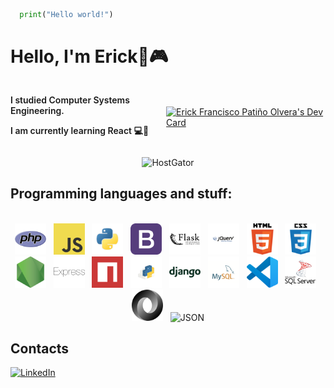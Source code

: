 ```python
  print("Hello world!")
```
# Hello, I'm Erick🍕🎮
<div style="display: flex; align-items:center; justify-content: space-between;">
  <div>
    <p style="font-weight: 600;">I studied Computer Systems Engineering.</p>
    <p style="font-weight: 600;">I am currently learning React 💻👾 </p>
  </div>
  <div>
    <a href="https://app.daily.dev/DRUMPADD" style="display: block;"><img src="https://api.daily.dev/devcards/3ce1af779f9b48df8d8179590c8dde28.png?r=a1h" width="150" alt="Erick Francisco Patiño Olvera's Dev Card"/></a>
  </div>
</div>

<p align="center">
 <img src="https://media3.giphy.com/media/fuJPZBIIqzbt1kAYVc/giphy.gif?cid=ecf05e47nzi3n2cijch5cyaybmb2k13zlwynpc3tyqlha3qu&rid=giphy.gif&ct=g" width="300" alt="HostGator" />
</p>

<h2>Programming languages and stuff:</h2>
<br />
<div align="center">
  <img src="https://raw.githubusercontent.com/github/explore/ccc16358ac4530c6a69b1b80c7223cd2744dea83/topics/php/php.png" alt="PHP" width="50">&nbsp;&nbsp;
  <img src="https://raw.githubusercontent.com/github/explore/80688e429a7d4ef2fca1e82350fe8e3517d3494d/topics/javascript/javascript.png" alt="Javascript" width="50">&nbsp;&nbsp; 
  <img src="https://raw.githubusercontent.com/github/explore/80688e429a7d4ef2fca1e82350fe8e3517d3494d/topics/python/python.png" alt="Python" width="50">&nbsp;&nbsp;
  <img src="https://raw.githubusercontent.com/github/explore/80688e429a7d4ef2fca1e82350fe8e3517d3494d/topics/bootstrap/bootstrap.png" alt="Bootstrap" width="50">&nbsp;&nbsp;
  <img src="https://raw.githubusercontent.com/github/explore/80688e429a7d4ef2fca1e82350fe8e3517d3494d/topics/flask/flask.png" alt="Flask" width="50">&nbsp;&nbsp;
  <img src="https://raw.githubusercontent.com/github/explore/80688e429a7d4ef2fca1e82350fe8e3517d3494d/topics/jquery/jquery.png" alt="jQuery" width="50">&nbsp;&nbsp;
  <img src="https://raw.githubusercontent.com/github/explore/80688e429a7d4ef2fca1e82350fe8e3517d3494d/topics/html/html.png" alt="HTML" width="50">&nbsp;&nbsp;
  <img src="https://raw.githubusercontent.com/github/explore/80688e429a7d4ef2fca1e82350fe8e3517d3494d/topics/css/css.png" alt="CSS" width="50">&nbsp;&nbsp;
  <img src="https://raw.githubusercontent.com/github/explore/80688e429a7d4ef2fca1e82350fe8e3517d3494d/topics/nodejs/nodejs.png" alt="Nodejs" width="50">&nbsp;&nbsp;
  <img src="https://raw.githubusercontent.com/github/explore/80688e429a7d4ef2fca1e82350fe8e3517d3494d/topics/express/express.png" alt="Express" width="50">&nbsp;&nbsp;
  <img src="https://raw.githubusercontent.com/github/explore/80688e429a7d4ef2fca1e82350fe8e3517d3494d/topics/npm/npm.png" alt="NPM" width="50">&nbsp;&nbsp;
  <img src="https://raw.githubusercontent.com/github/explore/666de02829613e0244e9441b114edb85781e972c/topics/pip/pip.png" alt="PIP" width="50">&nbsp;&nbsp;
  <img src="https://raw.githubusercontent.com/github/explore/80688e429a7d4ef2fca1e82350fe8e3517d3494d/topics/django/django.png" alt="dJango" width="50">&nbsp;&nbsp;
  <img src="https://raw.githubusercontent.com/github/explore/80688e429a7d4ef2fca1e82350fe8e3517d3494d/topics/mysql/mysql.png" alt="MySQL" width="50">&nbsp;&nbsp;
  <img src="https://raw.githubusercontent.com/github/explore/80688e429a7d4ef2fca1e82350fe8e3517d3494d/topics/visual-studio-code/visual-studio-code.png" alt="VSCode" width="50">&nbsp;&nbsp;
  <img src="https://raw.githubusercontent.com/github/explore/96943574ba0c0340ba6ea1e6f768e9abe43e34e1/topics/sql-server/sql-server.png" alt="SQL Server" width="50">&nbsp;&nbsp;
  <img src="https://raw.githubusercontent.com/github/explore/80688e429a7d4ef2fca1e82350fe8e3517d3494d/topics/json/json.png" alt="JSON" width="50">&nbsp;&nbsp;
  <img src="https://avatars.githubusercontent.com/u/6412038?s=200&v=4" alt="JSON" width="40">
</div>

<!-- ![Top Langs](https://github-readme-stats.vercel.app/api/top-langs/?username=DRUMPADD&show_icons=true) -->

<h2>Contacts</h2>

<a href="https://www.linkedin.com/in/erick-francisco-pati%C3%B1o-olvera-901205139/" target="_blank"><img src="https://cdn-icons-png.flaticon.com/512/174/174857.png" alt="LinkedIn" width="50"></a> 
